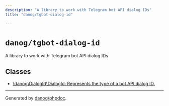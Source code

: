 ```yaml
---
description: "A library to work with Telegram bot API dialog IDs"
title: "danog/tgbot-dialog-id"

---
```

# `danog/tgbot-dialog-id`

A library to work with Telegram bot API dialog IDs




## Classes
* [\danog\DialogId\DialogId: Represents the type of a bot API dialog ID.](danog/DialogId/DialogId.md)



---
Generated by [danog/phpdoc](https://phpdoc.daniil.it).  